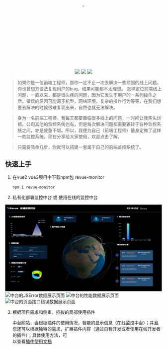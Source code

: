 
<div align=center style="height:200px; overflow:200px; border-radius:50px">
    <img src="https://s1.ax1x.com/2022/08/18/vrul7D.png" style="zoom:40%;border-radius:50px" />
</div>

<p align="center">
 <a><img src="https://img.shields.io/static/v1?label=platform&message=dev by RevueMonitor&color=blue&logo=Platform.sh&Color=white"></a>
 <a><img src="https://img.shields.io/static/v1?label=plugin&message=used revue-monitor&color=40E0D0&logo=AdGuard&logoColor=white&link=https://www.npmjs.com/package/revue-monitor"></a>
 <a><img src="https://img.shields.io/static/v1?label=application&message=vue2 | vue3&color=green&logo=Vue.js&logoColor=white&link=https://www.npmjs.com/package/revue-monitor"></a>
    
</p>

> 如果你是一位前端工程师，那你一定不止一次去解决一些顽固的线上问题，你也曾想方设法复现用户的bug，结果可能都不太理想。 怎样定位前端线上问题，一直以来，都是很头疼的问题，因为它发生于用户的一系列操作之后。错误的原因可能源于机型，网络环境，复杂的操作行为等等，在我们想要去解决的时候很难复现出来，自然也就无法解决。

> 身为一名前端工程师，我每天都要面临很多线上的问题，一时间让我焦头烂额。公司其他的监控系统也有，但是每次解决问题都需要辗转于各种监控系统之间，亦是疲惫不堪。所以，我便为自己（前端工程师）量身定做了这样一款监控系统，现在分享给大家使用，欢迎点击了解。

> 只需要简单几步，你就可以搭建一套属于自己的前端监控系统了。

## 快速上手

1. 在vue2 vue3项目中下载npm包 revue-monitor

   ```bash
   npm i revue-monitor
   ```
2. 私有化部署监控中台 或 使用在线的监控中台

  ![输入图片说明](src/assets/Snipaste_2022-08-26_13-14-34.png)
   ![中台的JSError数据展示页面](https://img-blog.csdnimg.cn/23c1dcbbca80478094f12e1e10b687b9.png)
   ![中台的性能数据展示页面](https://img-blog.csdnimg.cn/39074f32d47d48dd812b151e86fd974a.png)
   ![中台的页面接口错误数据展示页面](https://img-blog.csdnimg.cn/953d409c8f564f488713507c7461867c.png)

3. 根据项目需求和侧重，插拔的局部使用插件

   中台网站，会根据插件的使用情况，智能的显示信息（在线监控中台）；并且您还可以根据独特的需求，扩展插件内容（通过自我开发或者使用在线开发者的插件）；具体使用方法，可    
   以查看[插件使用文档](https://gitee.com/re-vue-monitor/revue-monitor)